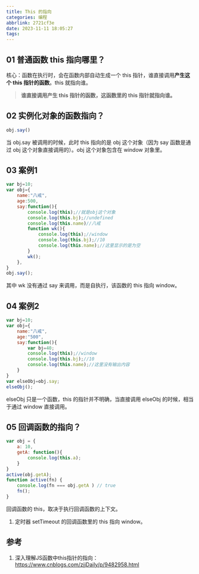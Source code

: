 ```yaml
---
title: This 的指向
categories: 编程
abbrlink: 2721cf3e
date: 2023-11-11 18:05:27
tags:
---
```


## 01 普通函数 this 指向哪里？

核心：函数在执行时，会在函数内部自动生成一个 this 指针，谁直接调用**产生这个 this 指针的函数**。this 就指向谁。

>  **谁直接调用产生 this 指针的函数，这函数里的 this 指针就指向谁。**

## 02 实例化对象的函数指向？

```js
obj.say()
```

当 obj.say 被调用的时候，此时 this 指向的是 obj 这个对象（因为 say 函数是通过 obj 这个对象直接调用的）。obj 这个对象包含在 window 对象里。

## 03 案例1

```js
var bj=10;
var obj={
    name:"八戒",
    age:500,
    say:function(){
        console.log(this);//就是obj这个对象
        console.log(this.bj);//undefined
        console.log(this.name)//八戒
        function wk(){
            console.log(this);//window
            console.log(this.bj);//10
            console.log(this.name);//这里显示的是为空
        }
        wk();        
    },
}
obj.say();
```

其中 wk 没有通过 say 来调用，而是自执行，该函数的 this 指向 window。

## 04 案例2

```js
var bj=10;
var obj={
    name:"八戒",
    age:"500",
    say:function(){
        var bj=40;
        console.log(this);//window
        console.log(this.bj);//10
        console.log(this.name);//这里没有输出内容
    }
}
var elseObj=obj.say;
elseObj();
```

elseObj 只是一个函数，this 的指针并不明确，当直接调用 elseObj 的时候，相当于通过 window 直接调用。

## 05 回调函数的指向？

```js
var obj = {
    a: 10,
    getA: function(){
        console.log(this.a);
    }
}
active(obj.getA);
function active(fn) {
    console.log(fn === obj.getA ) // true
    fn();
}
```

回调函数的 this，取决于执行回调函数的上下文。

1. 定时器 setTimeout 的回调函数里的 this 指向 window。



## 参考

1. 深入理解JS函数中this指针的指向：https://www.cnblogs.com/zjjDaily/p/9482958.html